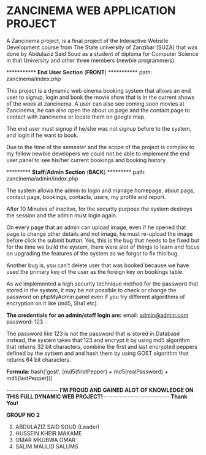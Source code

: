 # ZANCINEMA WEB APPLICATION PROJECT
A Zancinema project, is a final project of the Interactive Website Development course from The State university of Zanzibar (SUZA) that was done by Abdulaziz Said Soud as a student of diploma for Computer Science in that University and other three members (newbie programmers).


*********** **End** **User** **Section** (**FRONT**) ***********
path: zancinema/index.php

This project is a dynamic web cinema booking system that allows an end user to signup, login
and book the movie show that is in the current shows of the week at zancinema. A user can also
see coming soon movies at Zancinema, he can also open the about us page and the contact page
to contact with zancinema or locate them on google map.

The end user must signup if he/she was  not signup before to the system, and login if he want to book.

Due to the time of the semester and the scope of the project is complex to my fellow newbie
developers we could not be able to implement the end user panel to see his/her current bookings
and booking history.


********* **Staff**/**Admin** **Section** (**BACK**) *********
path: zancinema/admin/index.php

The system allows the admin to login and manage homepage, about page, contact page, bookings, contacts,
users, my profile and report.

After 10 Minutes of inactive, for the security purpose the system destroys the session and the admin must
login again.

On every page that an admin can upload image, even if he opened that page to change other details and not
image, he must re-upload the image before click the submit button. Yes, this is the bug that needs to be
fixed but for the time we build the system, there were alot of things to learn and focus on upgrading
the features of the system so we forgot to fix this bug.

Another bug is, you can't delete user that was booked because we have used the primary key of the user as
the foreign key on bookings table.

As we implemented a high security technique method for the password that stored in the system, it may be
not possible to check or change the password on phpMyAdmin panel even if you try different algorithms of
encryption on it like (md5, Sha1 etc).

**The** **credentials** **for** **an admin/staff login are:**
email: admin@admin.com
password: 123

The password like 123 is not the password that is stored in Database instead, the system takes that 123 and
encrypt it by using md5 algorithm that returns 32 bit characters, combine the first and last encrypted
peppers defined by the sytsem and and hash them by using GOST algorithm that returns 64 bit characters.

**Formula:**
hash('gost', (md5(firstPepper) + md5(realPassword) + md5(lastPepper)))

--------------------- **I'M PROUD AND GAINED ALOT OF KNOWLEDGE ON THIS FULL DYNAMIC WEB PROJECT!**---------------------------
                                                   **Thank You!**

**GROUP NO 2**
1. ABDULAZIZ SAID SOUD (Leader)
2. HUSSEIN KHEIR MAKAME
3. OMAR MKUBWA OMAR
4. SALIM MAULID SALUMS


